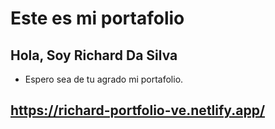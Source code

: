 # Este es mi portafolio

## Hola, Soy Richard Da Silva

- Espero sea de tu agrado mi portafolio.

## https://richard-portfolio-ve.netlify.app/
